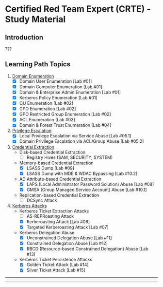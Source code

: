 # Certified Red Team Expert (CRTE) - Study Material

## Introduction

???

## Learning Path Topics

1. [Domain Enumeration](./01_crte_domain_enumeration.md)
	- [x] Domain User Enumeration [Lab #01]
	- [x] Domain Computer Enumeration [Lab #01]
	- [x] Domain & Enterprise Admin Enumeration [Lab #01]
	- [x] Kerberos Policy Enumeration [Lab #01]
	- [x] OU Enumeration [Lab #02]
	- [x] GPO Enumeration [Lab #02]
	- [x] GPO Restricted Group Enumeration [Lab #02]
	- [x] ACL Enumeration [Lab #03]
	- [x] Domain & Forest Trust Enumeration [Lab #04]

2. [Privilege Escalation](./02_crte_privilege_escalation.md)
	- [x] Local Privilege Escalation via Service Abuse [Lab #05.1]
	- [x] Domain Privilege Escalation via ACL/Group Abuse [Lab #05.2]

3. [Credential Extraction](./03_crte_credential_extraction.md)
	 - Disk-based Credential Extraction
		- [ ] Registry Hives (SAM, SECURITY, SYSTEM)
	- Memory-based Credential Extraction
		- [x] LSASS Dump [Lab #09]
		- [x] LSASS Dump with MDE & WDAC Bypassing [Lab #10.2]
	- AD Attribute-based Credential Extraction
		- [x] LAPS (Local Administrator Password Solution) Abuse [Lab #08]
		- [x] GMSA (Group Managed Service Account) Abuse [Lab #10.1]
	- Replication-based Credential Extraction
		- [ ] DCSync Attack

4. [Kerberos Attacks](./04_crte_kerberos_attacks.md)
	- Kerberos Ticket Extraction Attacks
		- [ ] AS-REPRoasting Attack
		- [x] Kerberoasting Attack [Lab #06]
		- [x] Targeted Kerberoasting Attack [Lab #07]
	- Kerberos Delegation Abuse
		- [x] Unconstrained Delegation Abuse [Lab #11]
		- [x] Constrained Delegation Abuse [Lab #12]
		- [x] RBCD (Resource-based Constrained Delegation) Abuse [Lab #13]
	- Kerberos Ticket Persistence Attacks
		- [x] Golden Ticket Attack [Lab #14]
		- [x] Silver Ticket Attack [Lab #15]

---
---
